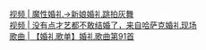   
[视频 | 魔性婚礼→新娘婚礼跳拍灰舞](http://www.dianyue.me/archives/068/yifdy3akgis8c2bk/)  
[视频 | 没有点才艺都不敢结婚了，来自哈萨克婚礼现场](http://www.dianyue.me/archives/051/rw3e8nc9gkjw37ng/)  
[歌曲 | 【婚礼歌单】婚礼歌曲第91首](http://www.dianyue.me/archives/089/t5xsspso4drmh3iv/)